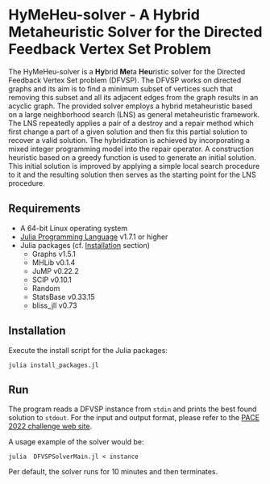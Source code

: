# HyMeHeu-solver - A Hybrid Metaheuristic Solver for the Directed Feedback Vertex Set Problem

The HyMeHeu-solver is a **Hy**brid **Me**ta **Heu**ristic solver for the Directed Feedback Vertex Set problem (DFVSP). The DFVSP works on directed graphs and its aim is to find a minimum subset of vertices such that removing this subset and all its adjacent edges from the graph results in an acyclic graph. The provided solver employs a hybrid metaheuristic based on a large neighborhood search (LNS) as general metaheuristic framework. The LNS repeatedly applies a pair of a destroy and a repair method which first change a part of a given solution and then fix this partial solution to recover a valid solution. The hybridization is achieved by incorporating a mixed integer programming model into the repair operator. A construction heuristic based on a greedy function is used to generate an initial solution. This initial solution is improved by applying a simple local search procedure to it and the resulting solution then serves as the starting point for the LNS procedure. 

## Requirements

- A 64-bit Linux operating system
- [Julia Programming Language](https://julialang.org/) v1.7.1 or higher
- Julia packages (cf. [Installation](/README.md#installation) section)
  - Graphs v1.5.1
  - MHLib v0.1.4
  - JuMP v0.22.2
  - SCIP v0.10.1
  - Random
  - StatsBase v0.33.15
  - bliss_jll v0.73

## Installation

Execute the install script for the Julia packages: 
```
julia install_packages.jl
```

## Run 

The program reads a DFVSP instance from `stdin` and prints the best found solution to `stdout`. For the input and output format, please refer to the [PACE 2022 challenge web site](https://pacechallenge.org/2022/tracks/#input-format).

A usage example of the solver would be:
```
julia  DFVSPSolverMain.jl < instance
```

Per default, the solver runs for 10 minutes and then terminates.
